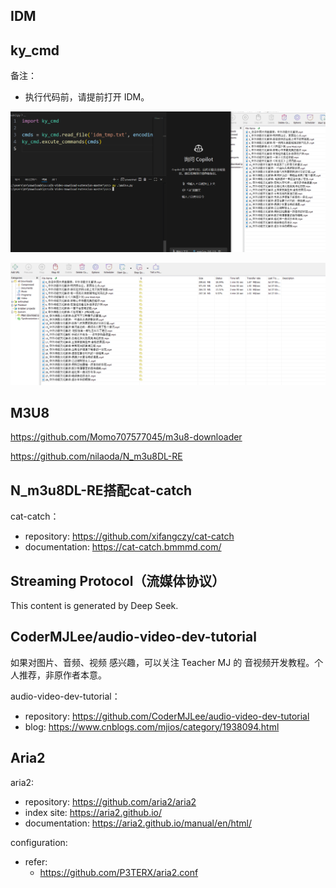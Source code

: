 ## IDM

## ky_cmd

备注：

- 执行代码前，请提前打开 IDM。

![image-20250727004400749](images/image-20250727004400749.png)


![image-20250727004640777](images/image-20250727004640777.png)



## M3U8

https://github.com/Momo707577045/m3u8-downloader

https://github.com/nilaoda/N_m3u8DL-RE



## N_m3u8DL-RE搭配cat-catch

cat-catch：

- repository: https://github.com/xifangczy/cat-catch
- documentation: https://cat-catch.bmmmd.com/



## Streaming Protocol（流媒体协议）

This content is generated by Deep Seek.



## CoderMJLee/audio-video-dev-tutorial

如果对图片、音频、视频 感兴趣，可以关注 Teacher MJ 的 音视频开发教程。个人推荐，非原作者本意。



audio-video-dev-tutorial：

- repository: https://github.com/CoderMJLee/audio-video-dev-tutorial
- blog: https://www.cnblogs.com/mjios/category/1938094.html



## Aria2

aria2:

- repository: https://github.com/aria2/aria2
- index site: https://aria2.github.io/
- documentation: https://aria2.github.io/manual/en/html/



configuration:

- refer:
  - https://github.com/P3TERX/aria2.conf